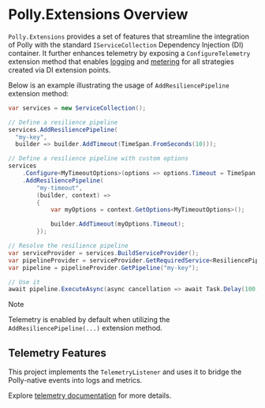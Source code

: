 # Polly.Extensions Overview

`Polly.Extensions` provides a set of features that streamline the integration of Polly with the standard `IServiceCollection` Dependency Injection (DI) container. It further enhances telemetry by exposing a `ConfigureTelemetry` extension method that enables [logging](https://learn.microsoft.com/dotnet/core/extensions/logging?tabs=command-line) and [metering](https://learn.microsoft.com/dotnet/core/diagnostics/metrics) for all strategies created via DI extension points.

Below is an example illustrating the usage of `AddResiliencePipeline` extension method:

<!-- snippet: add-resilience-pipeline -->
```cs
var services = new ServiceCollection();

// Define a resilience pipeline
services.AddResiliencePipeline(
  "my-key",
  builder => builder.AddTimeout(TimeSpan.FromSeconds(10)));

// Define a resilience pipeline with custom options
services
    .Configure<MyTimeoutOptions>(options => options.Timeout = TimeSpan.FromSeconds(10))
    .AddResiliencePipeline(
        "my-timeout",
        (builder, context) =>
        {
            var myOptions = context.GetOptions<MyTimeoutOptions>();

            builder.AddTimeout(myOptions.Timeout);
        });

// Resolve the resilience pipeline
var serviceProvider = services.BuildServiceProvider();
var pipelineProvider = serviceProvider.GetRequiredService<ResiliencePipelineProvider<string>>();
var pipeline = pipelineProvider.GetPipeline("my-key");

// Use it
await pipeline.ExecuteAsync(async cancellation => await Task.Delay(100, cancellation));
```
<!-- endSnippet -->

> [!NOTE]
> Telemetry is enabled by default when utilizing the `AddResiliencePipeline(...)` extension method.

## Telemetry Features

This project implements the `TelemetryListener` and uses it to bridge the Polly-native events into logs and metrics.

Explore [telemetry documentation](../../docs/telemetry.md) for more details.
